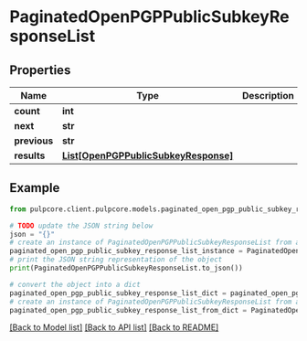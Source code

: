 # PaginatedOpenPGPPublicSubkeyResponseList


## Properties

Name | Type | Description | Notes
------------ | ------------- | ------------- | -------------
**count** | **int** |  | 
**next** | **str** |  | [optional] 
**previous** | **str** |  | [optional] 
**results** | [**List[OpenPGPPublicSubkeyResponse]**](OpenPGPPublicSubkeyResponse.md) |  | 

## Example

```python
from pulpcore.client.pulpcore.models.paginated_open_pgp_public_subkey_response_list import PaginatedOpenPGPPublicSubkeyResponseList

# TODO update the JSON string below
json = "{}"
# create an instance of PaginatedOpenPGPPublicSubkeyResponseList from a JSON string
paginated_open_pgp_public_subkey_response_list_instance = PaginatedOpenPGPPublicSubkeyResponseList.from_json(json)
# print the JSON string representation of the object
print(PaginatedOpenPGPPublicSubkeyResponseList.to_json())

# convert the object into a dict
paginated_open_pgp_public_subkey_response_list_dict = paginated_open_pgp_public_subkey_response_list_instance.to_dict()
# create an instance of PaginatedOpenPGPPublicSubkeyResponseList from a dict
paginated_open_pgp_public_subkey_response_list_from_dict = PaginatedOpenPGPPublicSubkeyResponseList.from_dict(paginated_open_pgp_public_subkey_response_list_dict)
```
[[Back to Model list]](../README.md#documentation-for-models) [[Back to API list]](../README.md#documentation-for-api-endpoints) [[Back to README]](../README.md)


